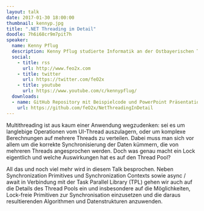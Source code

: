 ```yaml
---
layout: talk
date: 2017-01-30 18:00:00
thumbnail: kennyp.jpg
title: ".NET Threading im Detail"
doodle: 7h6i68cr9m7pit7h
speaker:
  name: Kenny Pflug
  description: Kenny Pflug studierte Informatik an der Ostbayerischen Technischen Hochschule Regensburg und ist aktuell Promovend und wissenschaftlicher Mitarbeiter am Universitätsklinikum Regensburg. Dort erforscht er User Interface Konzepte für mobile Medizinapplikationen. Er ist besonders interessiert an den Themengebieten User Experience und User Interface Design, OOP und OOD, Softwarearchitektur, Clean Code sowie Automatisiertes Testen.
  social:
    - title: rss
      url: http://www.feo2x.com
    - title: twitter
      url: https://twitter.com/feO2x
    - title: youtube
      url: https://www.youtube.com/c/kennypflug/
  downloads:
  - name: GitHub Repository mit Beispielcode und PowerPoint Präsentation
    url: https://github.com/feO2x/NetThreadingInDetail
---
```

Multithreading ist aus kaum einer Anwendung wegzudenken: sei es um langlebige Operationen vom UI-Thread auszulagern, oder um komplexe Berechnungen auf mehrere Threads zu verteilen. Dabei muss man sich vor allem um die korrekte Synchronisierung der Daten kümmern, die von mehreren Threads angesprochen werden. Doch was genau macht ein Lock eigentlich und welche Auswirkungen hat es auf den Thread Pool?

All das und noch viel mehr wird in diesem Talk besprochen. Neben Synchronization Primitives und Synchronization Contexts sowie async / await in Verbindung mit der Task Parallel Library (TPL) gehen wir auch auf die Details des Thread Pools ein und insbesondere auf die Möglichkeiten, Lock-freie Primitiven zur Synchronisation einzusetzen und die daraus resultierenden Algorithmen und Datenstrukturen anzuwenden.